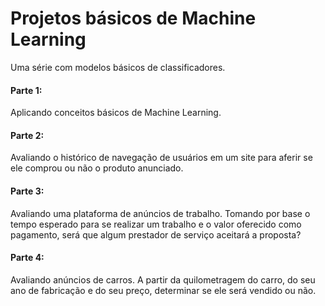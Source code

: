# Projetos básicos de Machine Learning
  Uma série com modelos básicos de classificadores. 
  
#### Parte 1: 
  Aplicando conceitos básicos de Machine Learning.
  
#### Parte 2:
  Avaliando o histórico de navegação de usuários em um site para aferir se ele comprou ou não o produto anunciado.
  
#### Parte 3:
  Avaliando uma plataforma de anúncios de trabalho. Tomando por base o tempo esperado para se realizar um trabalho e o valor oferecido como pagamento, será que algum prestador de serviço aceitará a proposta?

#### Parte 4:
  Avaliando anúncios de carros. A partir da quilometragem do carro, do seu ano de fabricação e do seu preço, determinar se ele será vendido ou não.

